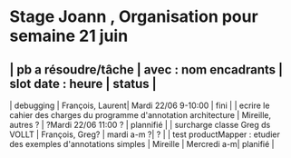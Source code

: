 
  # Stage Joann , Organisation pour semaine 21 juin 
  
| pb a résoudre/tâche |   avec : nom encadrants | slot date : heure | status |
-----------------------------------------------------------
| debugging | François, Laurent| Mardi 22/06 9-10:00  | fini |
| ecrire le cahier des charges du  programme d'annotation architecture | Mireille, autres ? | ?Mardi 22/06 11:00 ? | plannifié |
| surcharge classe Greg ds VOLLT | François, Greg? | mardi a-m ?|  ? |
| test productMapper : etudier des exemples d'annotations simples | Mireille | Mercredi a-m| planifié |
